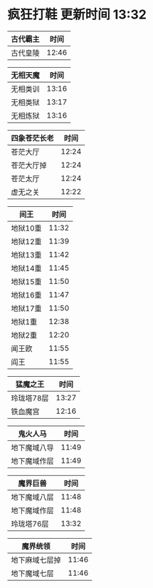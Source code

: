 # 疯狂打鞋 更新时间 13:32

| 古代霸主   | 时间    |
|--------|-------|
| 古代皇陵 | 12:46 |

| 无相天魔   | 时间    |
|--------|-------|
| 无相类训 | 13:16 |
| 无相类狱 | 13:17 |
| 无相炼狱 | 13:16 |

| 四象苍茫长老   | 时间    |
|--------|-------|
| 苍茫大厅 | 12:24 |
| 苍茫大厅掉 | 12:24 |
| 苍茫太厅 | 12:24 |
| 虚无之关 | 12:22 |

| 间王   | 时间    |
|--------|-------|
| 地狱10重 | 11:32 |
| 地狱12重 | 11:39 |
| 地狱13重 | 11:42 |
| 地狱14重 | 11:45 |
| 地狱15重 | 11:50 |
| 地狱16重 | 11:47 |
| 地狱17重 | 11:50 |
| 地狱1重 | 12:38 |
| 地狱2重 | 12:20 |
| 闻王欧 | 11:55 |
| 阎王 | 11:55 |

| 猛魔之王   | 时间    |
|--------|-------|
| 玲珑塔78层 | 13:27 |
| 铁血魔宫 | 12:16 |

| 鬼火人马   | 时间    |
|--------|-------|
| 地下魔域八导 | 11:49 |
| 地下魔域作层 | 11:49 |

| 魔界巨兽   | 时间    |
|--------|-------|
| 地下魔域八层 | 11:48 |
| 地下魔域作层 | 11:48 |
| 玲珑塔76层 | 13:32 |

| 魔界统领   | 时间    |
|--------|-------|
| 地下麻域七层掉 | 11:46 |
| 地下魔域七层 | 11:46 |